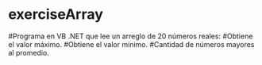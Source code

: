 # exerciseArray

#Programa en VB .NET que lee un arreglo de 20 números reales:
#Obtiene el valor máximo.
#Obtiene el valor mínimo.
#Cantidad de números mayores al promedio.
